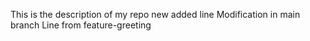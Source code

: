 This is the description of my repo
new added line
Modification in main branch
Line from feature-greeting
